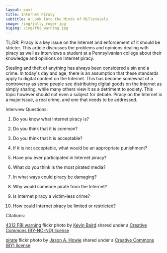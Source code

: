```yaml
---
layout: post
title: Internet Piracy
subtitle: A Look Into the Minds of Millennials
image: /img/jolly_roger.jpg
bigimg: /img/fbi_warning.jpg
---
```

TL;DR: Piracy is a key issue on the Internet and enforcement of it should be stricter. This article discusses the problems and opinions dealing with piracy as well as interviews a student at a Pennsylvanian college about their knowledge and opinions on Internet piracy.

Stealing and theft of anything has always been considered a sin and a crime. In today's day and age, there is an assumption that these standards apply to digital content on the Internet. This has become somewhat of a controversy as some people see distributing digital goods on the Internet as simply sharing, while many others view it as a detriment to society. This topic however should not even a subject for debate. Piracy on the Internet is a major issue, a real crime, and one that needs to be addressed.

Interview Questions:

  1. Do you know what Internet piracy is?

  2. Do you think that it is common?

  3. Do you think that it is acceptable?

  4. If it is not acceptable, what would be an appropriate punishment?

  5. Have you ever participated in Internet piracy?

  6. What do you think is the most pirated media?

  7. In what ways could piracy be damaging?

  8. Why would someone pirate from the Internet?

  9. Is Internet piracy a victim-less crime?

  10. How could Internet piracy be limited or restricted?


Citations:

<a title="4312 FBI warning" href="https://flickr.com/photos/kevlar/529322295">4312 FBI warning</a> flickr photo by <a href="https://flickr.com/people/kevlar">Kevin Baird</a> shared under a <a href="https://creativecommons.org/licenses/by-nc-nd/2.0/">Creative Commons (BY-NC-ND) license</a>

<a title="pirate" href="https://flickr.com/photos/jasonahowie/464780408">pirate</a> flickr photo by <a href="https://flickr.com/people/jasonahowie">Jason A. Howie</a> shared under a <a href="https://creativecommons.org/licenses/by/2.0/">Creative Commons (BY) license</a>
